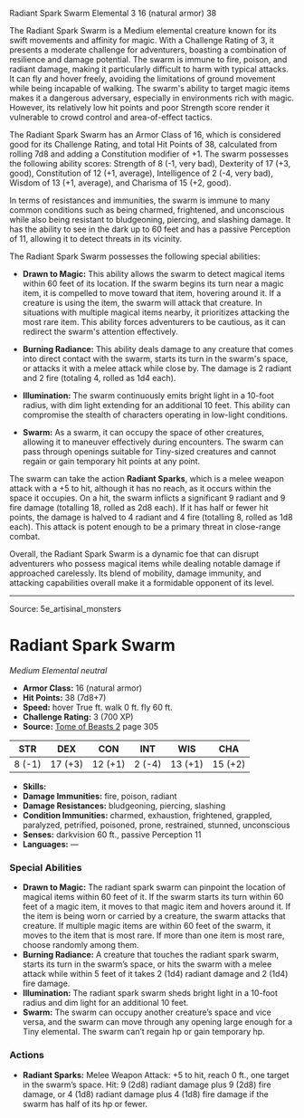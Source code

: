<MonsterName/>Radiant Spark Swarm</MonsterName>
<CreatureType/>Elemental</CreatureType>
<CR/>3</CR>
<AC/>16 (natural armor)</AC>
<HP/>38</HP>
<summary>The Radiant Spark Swarm is a Medium elemental creature known for its swift movements and affinity for magic. With a Challenge Rating of 3, it presents a moderate challenge for adventurers, boasting a combination of resilience and damage potential. The swarm is immune to fire, poison, and radiant damage, making it particularly difficult to harm with typical attacks. It can fly and hover freely, avoiding the limitations of ground movement while being incapable of walking. The swarm's ability to target magic items makes it a dangerous adversary, especially in environments rich with magic. However, its relatively low hit points and poor Strength score render it vulnerable to crowd control and area-of-effect tactics.</summary>

<detail>

The Radiant Spark Swarm has an Armor Class of 16, which is considered good for its Challenge Rating, and total Hit Points of 38, calculated from rolling 7d8 and adding a Constitution modifier of +1. The swarm possesses the following ability scores: Strength of 8 (-1, very bad), Dexterity of 17 (+3, good), Constitution of 12 (+1, average), Intelligence of 2 (-4, very bad), Wisdom of 13 (+1, average), and Charisma of 15 (+2, good).

In terms of resistances and immunities, the swarm is immune to many common conditions such as being charmed, frightened, and unconscious while also being resistant to bludgeoning, piercing, and slashing damage. It has the ability to see in the dark up to 60 feet and has a passive Perception of 11, allowing it to detect threats in its vicinity.

The Radiant Spark Swarm possesses the following special abilities:

- **Drawn to Magic:** This ability allows the swarm to detect magical items within 60 feet of its location. If the swarm begins its turn near a magic item, it is compelled to move toward that item, hovering around it. If a creature is using the item, the swarm will attack that creature. In situations with multiple magical items nearby, it prioritizes attacking the most rare item. This ability forces adventurers to be cautious, as it can redirect the swarm's attention effectively.

- **Burning Radiance:** This ability deals damage to any creature that comes into direct contact with the swarm, starts its turn in the swarm's space, or attacks it with a melee attack while close by. The damage is 2 radiant and 2 fire (totaling 4, rolled as 1d4 each). 

- **Illumination:** The swarm continuously emits bright light in a 10-foot radius, with dim light extending for an additional 10 feet. This ability can compromise the stealth of characters operating in low-light conditions.

- **Swarm:** As a swarm, it can occupy the space of other creatures, allowing it to maneuver effectively during encounters. The swarm can pass through openings suitable for Tiny-sized creatures and cannot regain or gain temporary hit points at any point.

The swarm can take the action **Radiant Sparks**, which is a melee weapon attack with a +5 to hit, although it has no reach, as it occurs within the space it occupies. On a hit, the swarm inflicts a significant 9 radiant and 9 fire damage (totalling 18, rolled as 2d8 each). If it has half or fewer hit points, the damage is halved to 4 radiant and 4 fire (totalling 8, rolled as 1d8 each). This attack is potent enough to be a primary threat in close-range combat.

Overall, the Radiant Spark Swarm is a dynamic foe that can disrupt adventurers who possess magical items while dealing notable damage if approached carelessly. Its blend of mobility, damage immunity, and attacking capabilities overall make it a formidable opponent of its level.</detail>



---

Source: 5e_artisinal_monsters

# Radiant Spark Swarm

*Medium* *Elemental* *neutral*

- **Armor Class:** 16 (natural armor)
- **Hit Points:** 38 (7d8+7)
- **Speed:** hover True ft. walk 0 ft. fly 60 ft.
- **Challenge Rating:** 3 (700 XP)
- **Source:** [Tome of Beasts 2](https://koboldpress.com/kpstore/product/tome-of-beasts-2-for-5th-edition) page 305

| STR | DEX | CON | INT | WIS | CHA |
| --- | --- | --- | --- | --- | --- |
| 8 (-1) | 17 (+3) | 12 (+1) | 2 (-4) | 13 (+1) | 15 (+2) |

- **Skills:** 
- **Damage Immunities:** fire, poison, radiant
- **Damage Resistances:** bludgeoning, piercing, slashing
- **Condition Immunities:** charmed, exhaustion, frightened, grappled, paralyzed, petrified, poisoned, prone, restrained, stunned, unconscious
- **Senses:** darkvision 60 ft., passive Perception 11
- **Languages:** —

### Special Abilities

- **Drawn to Magic:** The radiant spark swarm can pinpoint the location of magical items within 60 feet of it. If the swarm starts its turn within 60 feet of a magic item, it moves to that magic item and hovers around it. If the item is being worn or carried by a creature, the swarm attacks that creature. If multiple magic items are within 60 feet of the swarm, it moves to the item that is most rare. If more than one item is most rare, choose randomly among them.
- **Burning Radiance:** A creature that touches the radiant spark swarm, starts its turn in the swarm’s space, or hits the swarm with a melee attack while within 5 feet of it takes 2 (1d4) radiant damage and 2 (1d4) fire damage.
- **Illumination:** The radiant spark swarm sheds bright light in a 10-foot radius and dim light for an additional 10 feet.
- **Swarm:** The swarm can occupy another creature’s space and vice versa, and the swarm can move through any opening large enough for a Tiny elemental. The swarm can’t regain hp or gain temporary hp.

### Actions

- **Radiant Sparks:** Melee Weapon Attack: +5 to hit, reach 0 ft., one target in the swarm’s space. Hit: 9 (2d8) radiant damage plus 9 (2d8) fire damage, or 4 (1d8) radiant damage plus 4 (1d8) fire damage if the swarm has half of its hp or fewer.




